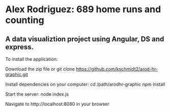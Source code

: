 # Alex Rodriguez: 689 home runs and counting #

## A data visualiztion project using Angular, DS and express. ##


To install the application:

Download the zip file or git clone https://github.com/kschmidt2/arod-hr-graphic.git

Install dependencies on your computer:
cd /path/arodhr-graphic
npm install

Start the server:
node index.js

Navigate to http://localhost:8080 in your browser
